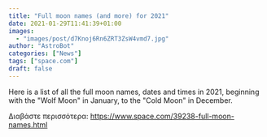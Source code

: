 ```yaml
---
title: "Full moon names (and more) for 2021"
date: 2021-01-29T11:41:39+01:00
images:
  - "images/post/d7Knoj6Rn6ZRT3ZsW4vmd7.jpg"
author: "AstroBot"
categories: ["News"]
tags: ["space.com"]
draft: false
---
```


Here is a list of all the full moon names, dates and times in 2021, beginning with the "Wolf Moon" in January, to the "Cold Moon" in December. 

Διαβάστε περισσότερα: https://www.space.com/39238-full-moon-names.html

